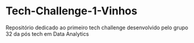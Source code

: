 # Tech-Challenge-1-Vinhos
Repositório dedicado ao primeiro tech challenge desenvolvido pelo grupo 32 da pós tech em Data Analytics

